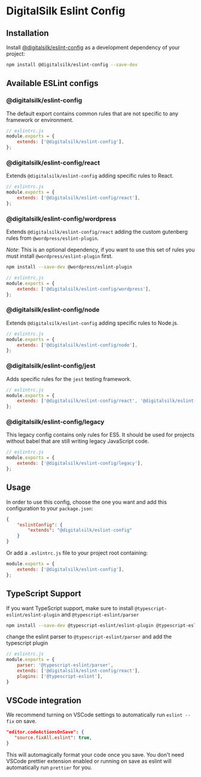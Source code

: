 # DigitalSilk Eslint Config


## Installation

Install [@digitalsilk/eslint-config](https://github.com/wpdigitalsilk/digitalsilk-toolkit/blob/master/packages/eslint-config/README.md) as a development dependency of your project:

```sh
npm install @digitalsilk/eslint-config --save-dev
```

## Available ESLint configs

### @digitalsilk/eslint-config

The default export contains common rules that are not specific to any framework or environment.

```js
// eslintrc.js
module.exports = {
	extends: ['@digitalsilk/eslint-config'],
};
```

### @digitalsilk/eslint-config/react

Extends `@digitalsilk/eslint-config` adding specific rules to React.

```js
// eslintrc.js
module.exports = {
	extends: ['@digitalsilk/eslint-config/react'],
};
```

### @digitalsilk/eslint-config/wordpress

Extends `@digitalsilk/eslint-config/react` adding the custom gutenberg rules from `@wordpress/eslint-plugin`.

*Note*: This is an optional dependency, if you want to use this set of rules you must install `@wordpress/eslint-plugin` first.

```bash
npm install --save-dev @wordpress/eslint-plugin
```

```js
// eslintrc.js
module.exports = {
	extends: ['@digitalsilk/eslint-config/wordpress'],
};
```

### @digitalsilk/eslint-config/node

Extends `@digitalsilk/eslint-config` adding specific rules to Node.js.

```js
// eslintrc.js
module.exports = {
	extends: ['@digitalsilk/eslint-config/node'],
};
```

### @digitalsilk/eslint-config/jest

Adds specific rules for the `jest` testing framework.

```js
// eslintrc.js
module.exports = {
	extends: ['@digitalsilk/eslint-config/react', '@digitalsilk/eslint-config/jest'],
};
```

### @digitalsilk/eslint-config/legacy

This legacy config contains only rules for ES5. It should be used for projects without babel that are still writing legacy JavaScript code.

```js
// eslintrc.js
module.exports = {
	extends: ['@digitalsilk/eslint-config/legacy'],
};
```

## Usage

In order to use this config, choose the one you want and add this configuration to your `package.json`:

```json
{
    "eslintConfig": {
        "extends": "@digitalsilk/eslint-config"
    }
}
```

Or add a `.eslintrc.js` file to your project root containing:
```js
module.exports = {
	extends: ['@digitalsilk/eslint-config'],
};
```

## TypeScript Support

If you want TypeScript support, make sure to install `@typescript-eslint/eslint-plugin` and `@typescript-eslint/parser`

```sh
npm install --save-dev @typescript-eslint/eslint-plugin @typescript-eslint/parser
```

change the eslint parser to `@typescript-eslint/parser` and add the typescript plugin

```js
// eslintrc.js
module.exports = {
	parser: '@typescript-eslint/parser',
	extends: ['@digitalsilk/eslint-config/react'],
	plugins: ['@typescript-eslint'],
}
```

## VSCode integration

We recommend turning on VSCode settings to automatically run `eslint --fix` on save.

```json
"editor.codeActionsOnSave": {
   "source.fixAll.eslint": true,
}
```

This will automagically format your code once you save. You don't need VSCode prettier extension enabled or running on save as eslint will automatically run `prettier` for you.
